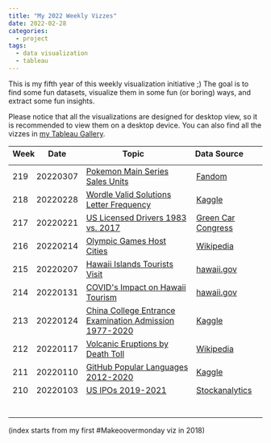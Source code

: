```yaml
---
title: "My 2022 Weekly Vizzes"
date: 2022-02-28
categories:
  - project
tags:
  - data visualization
  - tableau
---
```


This is my fifth year of this weekly visualization initiative ;) The goal is to find some fun datasets, visualize them in some fun (or boring) ways, and extract some fun insights.  

Please notice that all the visualizations are designed for desktop view, so it is recommended to view them on a desktop device. You can also find all the vizzes in [my Tableau Gallery](https://public.tableau.com/profile/yu.dong#!/).  


<table>
<thead style="display:block;width:100%;">
<tr style="display:block;">
<th align="left" width="5%">Week</th>
<th width="15%">Date</th>
<th width="50%">Topic</th>
<th align="left" width="30%">Data Source</th>
</tr>
</thead>
<tbody style="display:block;height:500px;overflow:auto;width:100%;">
<tr>
<td align="left">219</td>
<td>20220307</td>
<td><a href="https://yudong-94.github.io/personal-website/data%20viz/WeeklyViz20220307">Pokemon Main Series Sales Units</a></td>
<td align="left"><a href="https://vgsales.fandom.com/wiki/Pok%C3%A9mon">Fandom</a></td>
</tr>
<tr>
<td align="left">218</td>
<td>20220228</td>
<td><a href="https://yudong-94.github.io/personal-website/data%20viz/WeeklyViz20220228">Wordle Valid Solutions Letter Frequency</a></td>
<td align="left"><a href="https://www.kaggle.com/bcruise/wordle-letter-frequencies">Kaggle</a></td>
</tr>
<tr>
<td align="left">217</td>
<td>20220221</td>
<td><a href="https://yudong-94.github.io/personal-website/data%20viz/WeeklyViz20220221">US Licensed Drivers 1983 vs. 2017</a></td>
<td align="left"><a href="https://www.greencarcongress.com/2019/02/20190202-sivak.html">Green Car Congress</a></td>
</tr>
<tr>
<td align="left">216</td>
<td>20220214</td>
<td><a href="https://yudong-94.github.io/personal-website/data%20viz/WeeklyViz20220214">Olympic Games Host Cities</a></td>
<td align="left"><a href="https://en.wikipedia.org/wiki/List_of_Olympic_Games_host_cities">Wikipedia</a></td>
</tr>
<tr>
<td align="left">215</td>
<td>20220207</td>
<td><a href="https://yudong-94.github.io/personal-website/data%20viz/WeeklyViz20220207">Hawaii Islands Tourists Visit</a></td>
<td align="left"><a href="https://data.uhero.hawaii.edu/dvw/#/module/char">hawaii.gov</a></td>
</tr>
<tr>
<td align="left">214</td>
<td>20220131</td>
<td><a href="https://yudong-94.github.io/personal-website/data%20viz/WeeklyViz20220131">COVID's Impact on Hawaii Tourism</a></td>
<td align="left"><a href="https://data.uhero.hawaii.edu/dvw/#/module/char">hawaii.gov</a></td>
</tr>
<tr>
<td align="left">213</td>
<td>20220124</td>
<td><a href="https://yudong-94.github.io/personal-website/data%20viz/WeeklyViz20220124">China College Entrance Examination Admission 1977-2020</a></td>
<td align="left"><a href="https://www.kaggle.com/g9g99g9g/china-college-entrance-examination-admission">Kaggle</a></td>
</tr>
<tr>
<td align="left">212</td>
<td>20220117</td>
<td><a href="https://yudong-94.github.io/personal-website/data%20viz/WeeklyViz20220117">Volcanic Eruptions by Death Toll</a></td>
<td align="left"><a href="https://en.wikipedia.org/wiki/List_of_volcanic_eruptions_by_death_toll">Wikipedia</a></td>
</tr>
<tr>
<td align="left">211</td>
<td>20220110</td>
<td><a href="https://yudong-94.github.io/personal-website/data%20viz/WeeklyViz20220110">GitHub Popular Languages 2012-2020</a></td>
<td align="left"><a href="https://www.kaggle.com/isaacwen/github-programming-languages-data?select=prs.csv">Kaggle</a></td>
</tr>
<tr>
<td align="left">210</td>
<td>20220103</td>
<td><a href="https://yudong-94.github.io/personal-website/data%20viz/WeeklyViz20220103">US IPOs 2019-2021</a></td>
<td align="left"><a href="https://stockanalysis.com/ipos/statistics/">Stockanalytics</a></td>
</tr>
</tbody>
</table>

(index starts from my first #Makeoovermonday viz in 2018)

